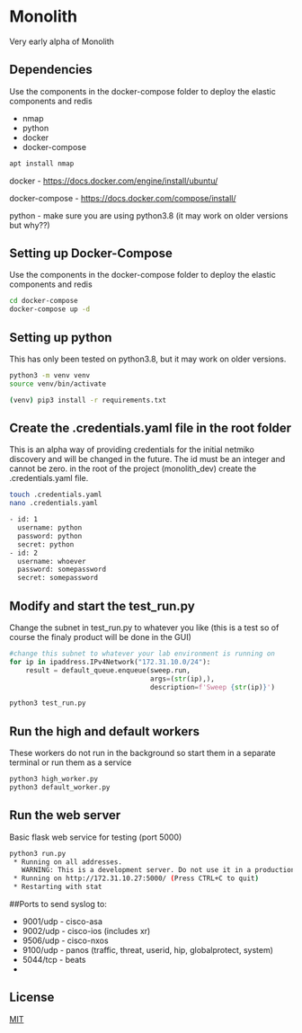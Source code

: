 # Monolith

Very early alpha of Monolith

## Dependencies

Use the components in the docker-compose folder to deploy the elastic components and redis

- nmap
- python
- docker
- docker-compose
```bash
apt install nmap
```
docker - https://docs.docker.com/engine/install/ubuntu/

docker-compose - https://docs.docker.com/compose/install/

python - make sure you are using python3.8 (it may work on older versions but why??)

## Setting up Docker-Compose

Use the components in the docker-compose folder to deploy the elastic components and redis

```bash
cd docker-compose
docker-compose up -d
```

## Setting up python
This has only been tested on python3.8, but it may work on older versions.

```bash
python3 -m venv venv
source venv/bin/activate

(venv) pip3 install -r requirements.txt
```

## Create the .credentials.yaml file in the root folder

This is an alpha way of providing credentials for the initial netmiko discovery and will be changed in the future.  The id must be an integer and cannot be zero.  in the root of the project (monolith_dev) create the .credentials.yaml file.
```bash
touch .credentials.yaml
nano .credentials.yaml

- id: 1
  username: python
  password: python
  secret: python
- id: 2
  username: whoever
  password: somepassword
  secret: somepassword
```

## Modify and start the test_run.py

Change the subnet in test_run.py to whatever you like (this is a test so of course the finaly product will be done in the GUI)
```python
#change this subnet to whatever your lab environment is running on
for ip in ipaddress.IPv4Network("172.31.10.0/24"):
    result = default_queue.enqueue(sweep.run,
                                   args=(str(ip),),
                                   description=f'Sweep {str(ip)}')
```
```bash
python3 test_run.py
```
## Run the high and default workers

These workers do not run in the background so start them in a separate terminal or run them as a service
```bash
python3 high_worker.py
python3 default_worker.py
```

## Run the web server

Basic flask web service for testing (port 5000)
```bash
python3 run.py
 * Running on all addresses.
   WARNING: This is a development server. Do not use it in a production deployment.
 * Running on http://172.31.10.27:5000/ (Press CTRL+C to quit)
 * Restarting with stat
```
##Ports to send syslog to:

- 9001/udp - cisco-asa
- 9002/udp - cisco-ios (includes xr)
- 9506/udp - cisco-nxos
- 9100/udp - panos (traffic, threat, userid, hip, globalprotect, system)
- 5044/tcp - beats
- 
## License
[MIT](https://choosealicense.com/licenses/mit/)